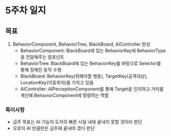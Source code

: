 # 5주차 일지

## 목표

1. BehaviorComponent, BehaviorTree, BlackBoard, AIController 완성
    - BehaviorComponent: BlackBoard에 있는 BehaviorKey에 BehaviorType을 전달해주는 컴포넌트
    - BehaviorTree: BlackBoard에 있는 BehaviorKey를 바탕으로 Selector를 통해 정해진 동작 수행
    - BlackBoard: BehaviorKey(취해야할 행동), TargetKey(공격대상), LocationKey(이동위치)를 가지고 있음
    - AIController: AIPerceptionComponent를 통해 Target을 인지하고 거리를 계산해 BehaviorComponent에 명령하는 역할
  
### 특이사항

- 금주 목표는 AI 기능이 도저히 빠른 시일 내에 끝내지 못할 것이라 판단
- 오로지 AI 만큼만은 금주에 끝내야 겠다 판단
